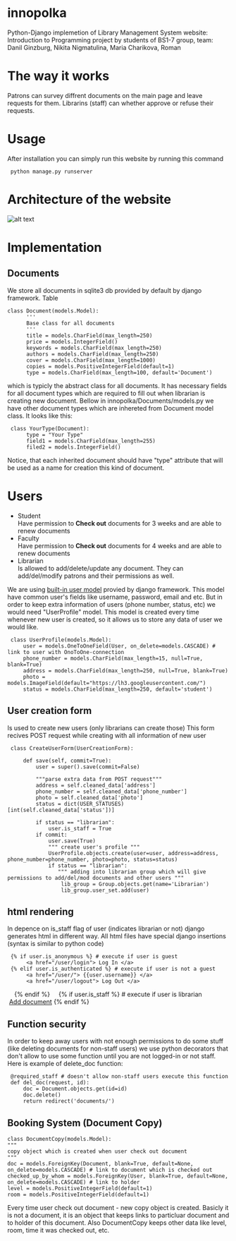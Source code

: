 # innopolka
Python-Django implemetion of Library Management System website: 
Introduction to Programming project by students of BS1-7 group, team: Danil Ginzburg, Nikita Nigmatulina,
Maria Charikova, Roman

# The way it works
Patrons can survey diffrent documents on the main page and leave requests for them. Librarins (staff) can whether 
approve or refuse their requests. 

# Usage
After installation you can simply run this website by running this command

     python manage.py runserver
  
# Architecture of the website
![alt text](https://github.com/charikova/innopolka/blob/master/architecture%20project.png)
# Implementation
## Documents
We store all documents in sqlite3 db provided by default by django framework. 
Table 

    class Document(models.Model):
          '''
          Base class for all documents
          '''
          title = models.CharField(max_length=250)
          price = models.IntegerField()
          keywords = models.CharField(max_length=250)
          authors = models.CharField(max_length=250)
          cover = models.CharField(max_length=1000)
          copies = models.PositiveIntegerField(default=1)
          type = models.CharField(max_length=100, default='Document')

which is typicly the abstract class for all documents. It has necessary fields for all document types which are 
required to fill out when librarian is creating new document.
Bellow in innopolka/Documents/models.py we have other document types which are inhereted from 
Document model class. It looks like this: 

     class YourType(Document):
          type = "Your Type"
          field1 = models.CharField(max_length=255)
          filed2 = models.IntegerField()
          
Notice, that each inherited document should have "type" attribute that will be used as a name for 
creation this kind of document. 

# Users 
<ul>
  <li> Student </li>Have permission to <strong>Check out</strong> documents for 3 weeks and are able to renew documents
  <li> Faculty </li>Have permission to <strong>Check out</strong> documents for 4 weeks and are able to renew documents
  <li> Librarian </li>Is allowed to add/delete/update any document. They can add/del/modify patrons and their permissions as well.
</ul>

We are using <a href="https://docs.djangoproject.com/en/2.0/topics/auth/">built-in user model</a> provied by 
django framework. This model have common user's fields like username, password, email and etc. But in order 
to keep extra information of users (phone number, status, etc) we would need "UserProfile" model. This model
is created every time whenever new user is created, so it allows us to store any data of user we would like.

     class UserProfile(models.Model):
         user = models.OneToOneField(User, on_delete=models.CASCADE) # link to user with OnoToOne-connection
         phone_number = models.CharField(max_length=15, null=True, blank=True)
         address = models.CharField(max_length=250, null=True, blank=True)
         photo = models.ImageField(default="https://lh3.googleusercontent.com/")
         status = models.CharField(max_length=250, default='student')
         
         
## User creation form
Is used to create new users (only librarians can create those)
This form recives POST request while creating with all information of new user

     class CreateUserForm(UserCreationForm):

         def save(self, commit=True):
             user = super().save(commit=False)
             
             """parse extra data from POST request"""
             address = self.cleaned_data['address']
             phone_number = self.cleaned_data['phone_number']
             photo = self.cleaned_data['photo']
             status = dict(USER_STATUSES)[int(self.cleaned_data['status'])]
             
             if status == "librarian":
                 user.is_staff = True
             if commit:
                 user.save(True)
                 """ create user's profile """
                 UserProfile.objects.create(user=user, address=address, phone_number=phone_number, photo=photo, status=status)
                 if status == "librarian":
                    """ adding into librarian group which will give permissions to add/del/mod documents and other users """
                     lib_group = Group.objects.get(name='Librarian')
                     lib_group.user_set.add(user)
                     
 ## html rendering
 In depence on is_staff flag of user (indicates librarian or not) django generates html in different way. 
 All html files have special django insertions (syntax is similar to python code)
 
     {% if user.is_anonymous %} # execute if user is guest
          <a href="/user/login"> Log In </a>
     {% elif user.is_authenticated %} # execute if user is not a guest
          <a href="/user/"> {{user.username}} </a>
          <a href="/user/logout"> Log Out </a>
     {% endif %}
     {% if user.is_staff %} # execute if user is librarian
          <a href="/add_doc/">Add document</a>
     {% endif %}
     
## Function security
In order to keep away users with not enough permissions to do some stuff (like deleting documents for non-staff users)
we use python decorators that don't allow to use some function until you are not logged-in or not staff. 
Here is example of delete_doc function:

     @required_staff # doesn't allow non-staff users execute this function
     def del_doc(request, id):
         doc = Document.objects.get(id=id)
         doc.delete()
         return redirect('documents/')
         
## Booking System (Document Copy)
    class DocumentCopy(models.Model):
    """
    copy object which is created when user check out document
    """
    doc = models.ForeignKey(Document, blank=True, default=None, on_delete=models.CASCADE) # link to document which is checked out
    checked_up_by_whom = models.ForeignKey(User, blank=True, default=None, on_delete=models.CASCADE) # link to holder
    level = models.PositiveIntegerField(default=1)
    room = models.PositiveIntegerField(default=1)

Every time user check out document - new copy object is created. Basicly it is not a document, it is
an object that keeps links to particluar document and to holder of this document. Also DocumentCopy
keeps other data like level, room, time it was checked out, etc.


